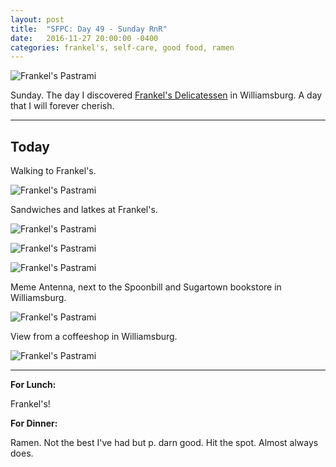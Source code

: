 ```yaml
---
layout: post
title:  "SFPC: Day 49 - Sunday RnR"
date:   2016-11-27 20:00:00 -0400
categories: frankel's, self-care, good food, ramen
---
```


![Frankel's Pastrami](/images/IMG_6544.JPG)

Sunday. The day I discovered [Frankel's Delicatessen](http://frankelsdelicatessen.com/) in Williamsburg. A day that I will forever cherish.

-----

<h2>Today</h2>

Walking to Frankel's.

![Frankel's Pastrami](/images/IMG_6544.JPG)

Sandwiches and latkes at Frankel's.

![Frankel's Pastrami](/images/IMG_6544.JPG)

![Frankel's Pastrami](/images/IMG_6545.JPG)

![Frankel's Pastrami](/images/IMG_6546.JPG)

Meme Antenna, next to the Spoonbill and Sugartown bookstore in Williamsburg.

![Frankel's Pastrami](/images/IMG_6548.JPG)

View from a coffeeshop in Williamsburg.

![Frankel's Pastrami](/images/IMG_6560.JPG)

-----

**For Lunch:**

Frankel's!

**For Dinner:**

Ramen. Not the best I've had but p. darn good. Hit the spot. Almost always does.
